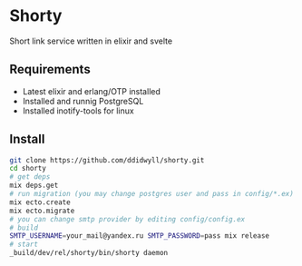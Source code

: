 # Shorty
Short link service written in elixir and svelte

## Requirements
- Latest elixir and erlang/OTP installed
- Installed and runnig PostgreSQL
- Installed inotify-tools for linux

## Install
```Bash
git clone https://github.com/ddidwyll/shorty.git
cd shorty
# get deps
mix deps.get
# run migration (you may change postgres user and pass in config/*.ex)
mix ecto.create
mix ecto.migrate
# you can change smtp provider by editing config/config.ex
# build
SMTP_USERNAME=your_mail@yandex.ru SMTP_PASSWORD=pass mix release
# start
_build/dev/rel/shorty/bin/shorty daemon
```

